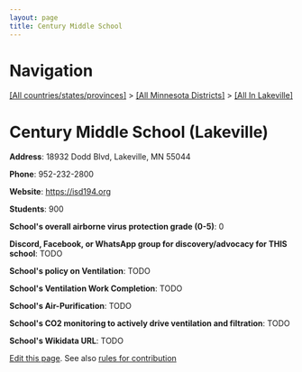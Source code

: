 ```yaml
---
layout: page
title: Century Middle School
---
```

# Navigation

[[All countries/states/provinces]](../../..) > [[All Minnesota Districts]](../..) > [[All In Lakeville]](..)

# Century Middle School (Lakeville)

**Address**: 18932 Dodd Blvd, Lakeville, MN 55044

**Phone**: 952-232-2800

**Website**: <https://isd194.org>

**Students**: 900

**School's overall airborne virus protection grade (0-5)**: 0

**Discord, Facebook, or WhatsApp group for discovery/advocacy for THIS school**: TODO

**School's policy on Ventilation**: TODO

**School's Ventilation Work Completion**: TODO

**School's Air-Purification**: TODO

**School's CO2 monitoring to actively drive ventilation and filtration**: TODO

**School's Wikidata URL**: TODO


[Edit this page](https://github.com/ventilate-schools/MN/edit/main/./Lakeville/Century_Middle_School.md). See also [rules for contribution](../../../contribution-rules/)